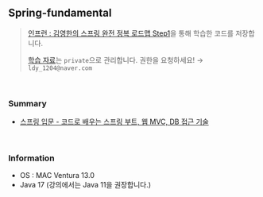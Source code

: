 ## Spring-fundamental

> [인프런 : 김영한의 스프링 완전 정복 로드맵 Step1](https://www.inflearn.com/course/%EC%8A%A4%ED%94%84%EB%A7%81-%EC%9E%85%EB%AC%B8-%EC%8A%A4%ED%94%84%EB%A7%81%EB%B6%80%ED%8A%B8)을 통해 학습한 코드를 저장합니다.
>
> [학습 자료](https://github.com/2dongyeop/inflean-spring-data)는 `private`으로 관리합니다. 권한을 요청하세요! → `ldy_1204@naver.com`

<br/>

### Summary
- [스프링 입문 - 코드로 배우는 스프링 부트, 웹 MVC, DB 접근 기술](https://leedongyeop.notion.site/MVC-DB-ed19383f4c8f44fc9e2a10cb401cef8b)

<br/>

### Information
- OS : MAC Ventura 13.0
- Java 17 (강의에서는 Java 11을 권장합니다.)
